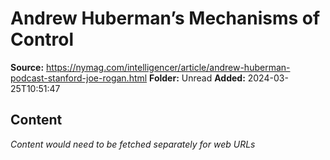 # Andrew Huberman’s Mechanisms of Control

**Source:** https://nymag.com/intelligencer/article/andrew-huberman-podcast-stanford-joe-rogan.html
**Folder:** Unread
**Added:** 2024-03-25T10:51:47




## Content
*Content would need to be fetched separately for web URLs*
